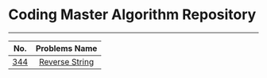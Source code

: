 # Coding Master Algorithm Repository
---

|  No.     |                                                      Problems Name                 |
|:---------------------------------------------------:|:---------------------------------------:|
| [344](https://leetcode.com/problems/reverse-string/)|[Reverse String](./344.py)               |
